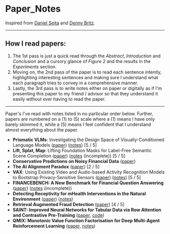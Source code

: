 # Paper_Notes

Inspired from [Daniel Seita](https://github.com/DanielTakeshi/Paper_Notes/tree/master?tab=readme-ov-file) and [Denny Britz](https://github.com/dennybritz/deeplearning-papernotes).

---

## How I read papers:
1. The 1st pass is just a quick read through the _Abstract_, _Introduction_ and _Conclusion_ and a cursory glance of _Figure 2_ and the results in the _Experiments_ section.
2. Moving on, the 2nd pass of the paper is to read each sentence intently, highlighting interesting sentences and making sure I understand what each paragraph tries to convey in a comprehensive manner.
3. Lastly, the 3rd pass is to write notes either on paper or digitally as if I'm presenting this paper to my friend / advisor so that they understand it easily without ever having to read the paper. 

---

Paper's I've read with notes listed in no particular order below. Further, papers are numbered on a (1) to (5) scale where a (1) means I have only barely skimmed it, while a (5) means I feel confident that I understand almost everything about the paper.

- **Prismatic VLMs**: Investigating the Design Space of Visually-Conditioned Language Models ([paper](https://arxiv.org/abs/2402.07865)) ([notes](https://drive.google.com/file/d/1HMbDBFqDR4RZgz3_t3EeLVDisWWaCcZi/view?usp=sharing)) [5 / 5]
- **Lift, Splat, Map**: Lifting Foundation Masks for Label-Free Semantic Scene Completion ([paper](https://arxiv.org/abs/2407.03425)) ([notes](https://drive.google.com/file/d/1yCxtaWJLzanl2dtA1RW9rm22JrzB9zeA/view?usp=sharing) (incomplete)) [5 / 5]
- **Conservative Predictions on Noisy Financial Data** ([paper](https://arxiv.org/abs/2310.11815))
- **The AI Alignment Paradox** ([paper](https://arxiv.org/abs/2405.20806v2)) [2 / 5]
- **VAX**: Using Existing Video and Audio-based Activity Recognition Models to Bootstrap Privacy-Sensitive Sensors ([paper](https://dl.acm.org/doi/abs/10.1145/3610907)) ([notes](https://drive.google.com/file/d/1dl7RzKTX7nXxt1Lk4mku6yqqQx-JQdrS/view?usp=sharing)) [5 / 5]
- **FINANCEBENCH: A New Benchmark for Financial Question Answering** ([paper](https://arxiv.org/pdf/2311.11944)) ([notes](https://github.com/annimukherjee/Paper_Notes/blob/main/notes/financebench_notes.md) (incomplete))
- **Detecting Receptivity for mHealth Interventions in the Natural Environment** ([paper](https://dl.acm.org/doi/pdf/10.1145/3463492)) ([notes](https://annimukherjee.notion.site/Detecting-Receptivity-for-mHealth-Interventions-in-the-Natural-Environment-1896bd02bc1d80f5bb1ed0e7315aa419))
- **Retrieval Augmented Fraud Detection** ([paper](https://dl.acm.org/doi/10.1145/3677052.3698692)) [4 / 5]
- **SAINT: Improved Neural Networks for Tabular Data via Row Attention and Contrastive Pre-Training** ([paper](https://arxiv.org/pdf/2106.01342), [code](https://github.com/annimukherjee/saint))
- **QMIX: Monotonic Value Function Factorisation for Deep Multi-Agent Reinforcement Learning** ([paper](https://drive.google.com/file/d/1M15FvZIpilzLur2bOB2M7akvJFq9sr7X/view?usp=sharing), [notes](https://annimukherjee.notion.site/qmix-paper-notes))

